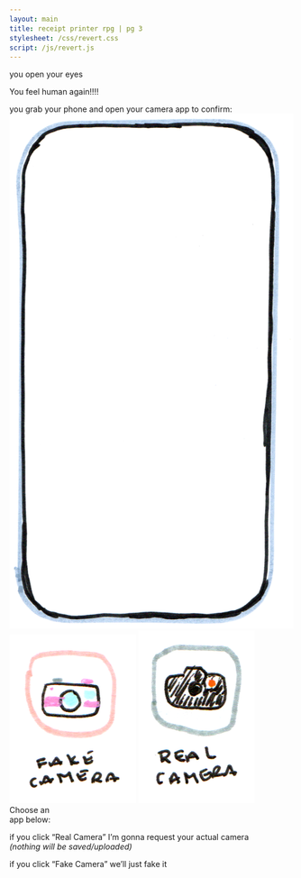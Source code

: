 ```yaml
---
layout: main
title: receipt printer rpg | pg 3
stylesheet: /css/revert.css
script: /js/revert.js
---
```


<div class="bluegradient">
  <div id="clouds">
    you open your eyes
  </div>


  <div id="humanagain">
    <p>You feel human again!!!!
  </div>
</div>

<div id="phonegrab">
  <div id="grabtoconfirm">
    you grab your phone and open your camera app to confirm:
  </div>

  <div id="phonecase">
    <div id="backgroundcontainer"></div>
    <img src="/images/phone-background.png" id="phoneimg"/>
    <img src="/images/fakecamera.png" id="fakecameraicon">
    <img src="/images/realcamera.png" id="realcameraicon">
    <div id="iconinstructions">
    Choose an<br>app below:
    </div>
    <div id="explanation">
      <p>if you click “Real Camera” I’m gonna request your actual camera<br>
      <em>(nothing will be saved/uploaded)</em>
      <p>if you click “Fake Camera” we’ll just fake it
    </div>
  </div>

</div>

<div id="storycontinued" hidden>

<div id="gradientspacer">
</div>

<div id="hownow">
  <p>
    so how do you feel now?
  </p>
</div>

</div>